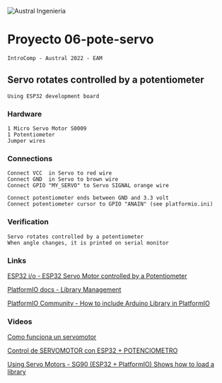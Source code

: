 

![Austral Ingenieria](https://encrypted-tbn0.gstatic.com/images?q=tbn%3AANd9GcQooGo7vQn4t9-6Bt46qZF-UY4_QFpYOeh7kVWzwpr_lbLr5wka)


# Proyecto 06-pote-servo

    IntroComp - Austral 2022 - EAM
    
##  Servo rotates controlled by a potentiometer

    Using ESP32 development board

### Hardware

    1 Micro Servo Motor S0009
    1 Potentiometer
    Jumper wires

###  Connections

    Connect VCC  in Servo to red wire
    Connect GND  in Servo to brown wire
    Connect GPIO "MY_SERVO" to Servo SIGNAL orange wire

    Connect potentiometer ends between GND and 3.3 volt
    Connect potentiometer cursor to GPIO "ANAIN" (see platformio.ini)

###  Verification

    Servo rotates controlled by a potentiometer
    When angle changes, it is printed on serial monitor

###  Links

[ESP32 i/o - ESP32 Servo Motor controlled by a Potentiometer](https://esp32io.com/tutorials/esp32-servo-motor-controlled-by-potentiometer)

[PlatformIO docs - Library Management](https://docs.platformio.org/en/stable/librarymanager/index.html)

[PlatformIO Community - How to include Arduino Library in PlatformIO](https://community.platformio.org/t/how-to-include-arduino-library-in-platformio/15146)


### Videos

[Como funciona un servomotor](https://www.youtube.com/watch?v=mk9UkQCeENc&t=211s)

[Control de SERVOMOTOR con ESP32 + POTENCIOMETRO](https://www.youtube.com/watch?v=dxUKUyCuP8k)

[Using Servo Motors - SG90 (ESP32 + PlatformIO) Shows how to load a library](https://www.youtube.com/watch?v=dJAlkrXbfbQ)
        


